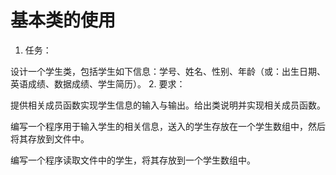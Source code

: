 # 基本类的使用

1. 任务：

设计一个学生类，包括学生如下信息：学号、姓名、性别、年龄（或：出生日期、英语成绩、数据成绩、学生简历）。
2. 要求：

提供相关成员函数实现学生信息的输入与输出。给出类说明并实现相关成员函数。

编写一个程序用于输入学生的相关信息，送入的学生存放在一个学生数组中，然后将其存放到文件中。

编写一个程序读取文件中的学生，将其存放到一个学生数组中。